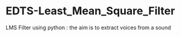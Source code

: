 # EDTS-Least_Mean_Square_Filter
LMS Filter using python : the aim is to extract voices from a sound
